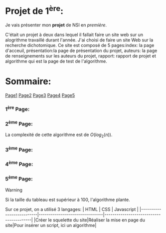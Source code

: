 # Projet de 1<SUP>ère</SUP>:
Je vais présenter mon **projet** de NSI en _première_.
  
C'était un projet à deux dans lequel il fallait faire un site web sur un alogrithme travaillé durant l'année. J'ai choisi de faire un site Web sur la recherche dichotomique. Ce site est composé de 5 pages:index: la page d'acceuil, présentation:la page de présentation du projet, auteurs: la page de renseignements sur les auteurs du projet, rapport: rapport de projet et algorithme qui est la page de test de l'algorithme.
# Sommaire:
[Page1](https://github.com/RIZZANTE-MADONNA-Alexandre-2326091/Markdown-TD1_project/blob/main/README.md#1%C3%A8re-page)
[Page2](https://github.com/RIZZANTE-MADONNA-Alexandre-2326091/Markdown-TD1_project/blob/main/README.md#2%C3%A8me-page)
[Page3]()
[Page4]()
[Page5]()
### 1<SUP>ère</SUP> Page:

### 2<SUP>ème</SUP> Page:
La complexité de cette algorithme est de $O(log_{2}(n))$.
### 3<SUP>ème</SUP> Page:

### 4<SUP>ème</SUP> Page:

### 5<SUP>ème</SUP> Page:
> [!WARNING]
> Si la taille du tableau est supérieur à 100, l'algorithme plante.

Sur ce projet, on a utilisé 3 langages:
|           HTML           |              CSS               |                Javascript               |
|--------------------------|--------------------------------|-----------------------------------------|
|Créer le squelette du site|Réaliser la mise en page du site|Pour insérer un script, ici un algorithme|
